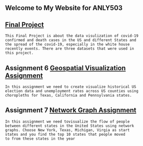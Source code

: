 ## Welcome to My Website for ANLY503

## [Final Project](https://clarali1234.github.io/WenLi.git.io/)
    This Final Project is about the data visulization of covid-19 
    confirmed and death cases in the US and different States and 
    the spread of the covid-19, especially in the white house 
    recently events. There are three datasets that were used in 
    this project.

   
   

## Assignment 6 [Geospatial Visualization Assignment](https://clarali1234.github.io/a6.githun.io/)
    In this assignment we need to create visualize historical US 
    election data and unemployment rates across US counties using
    choropleths for Texas, California and Pennsylvania states.
   

## Assignment 7 [Network Graph Assignment](https://clarali1234.github.io/a7.github.io/)
    In this assignment we need tovisualize the flow of people 
    between different states in the United States using network 
    graphs. Choose New York, Texas, Michigan, Virgia as start
    states and you find the top 10 states that people moved 
    to from these states in the year
    




